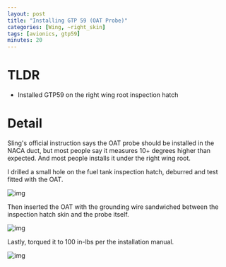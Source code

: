 ```yaml
---
layout: post
title: "Installing GTP 59 (OAT Probe)"
categories: [Wing, ~right_skin]
tags: [avionics, gtp59]
minutes: 20
---
```


# TLDR

- Installed GTP59 on the right wing root inspection hatch

# Detail

Sling's official instruction says the OAT probe should be installed in the NACA duct, but most people say it measures 10+ degrees higher than expected. And most people installs it under the right wing root.

I drilled a small hole on the fuel tank inspection hatch, deburred and test fitted with the OAT.

![img](https://lh3.googleusercontent.com/pw/AP1GczNfmUIvOIRD5XkpJuv0K7mHGfk_SomueoyP2BawCQ4RZoVafJSjfzzSSj-w4G5hpC-h20wAcl5nTTZXqLNhV-ir2_VPeKFInxgEIELWIpuBWr-NTQh5gR1Z39s1cboX-hdHBTl45Yb9Cf1nwS3wI-2x1g=w1796-h2384-s-no-gm?authuser=0)

Then inserted the OAT with the grounding wire sandwiched between the inspection hatch skin and the probe itself.

![img](https://lh3.googleusercontent.com/pw/AP1GczPD1y8tN1fk5PwcH3V66hk2BgKQY3n5dcsBJE64g6vJok_S8Chir9PXLSGYWfFRSY2MpJW3XNEoWIGhkOwwbQ0f4SVqVZyCB1NzIht_JoEXkRCiPzTVVnrTtmE7UQlzbaKO5m0LI9B60cmjZmkuZpF0FA=w1796-h2384-s-no-gm?authuser=0)

Lastly, torqued it to 100 in-lbs per the installation manual.

![img](https://lh3.googleusercontent.com/pw/AP1GczNxjx9-QDc0hyUvT0n2HWrT-4nJK18EhpegGbpjEz8qUGthXqsdDp_Ay0W4MkiBg_saofpJZXOoxSgzUTSsh4Lbzfe0-GBNcpkhWV_HzBz4we7ZYjCAyXnrp_bCyaVX6vbXWFeNADnJ4RRwfVnO3jSn0A=w1796-h2384-s-no-gm?authuser=0)